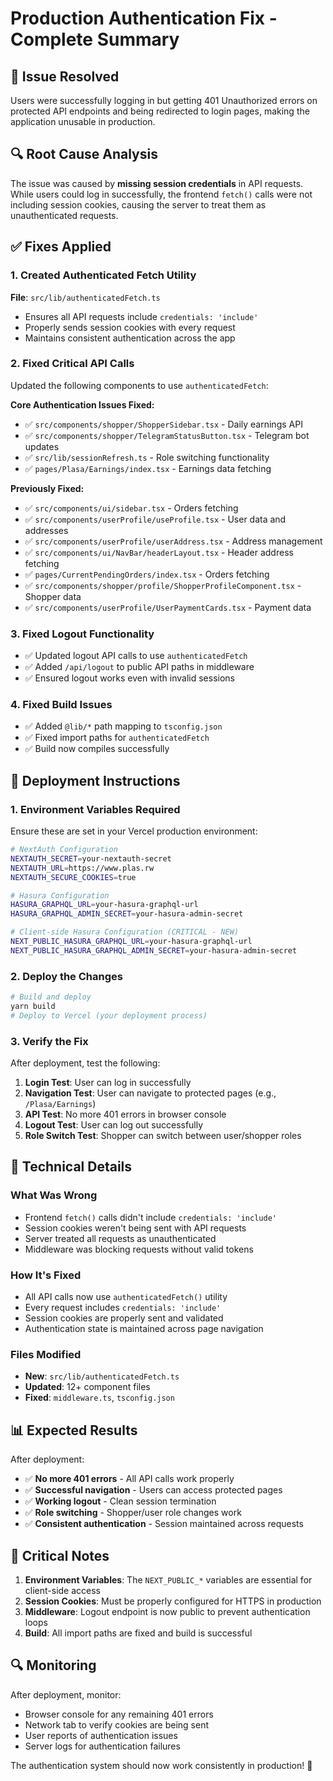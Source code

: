 # Production Authentication Fix - Complete Summary

## 🚨 Issue Resolved

Users were successfully logging in but getting 401 Unauthorized errors on protected API endpoints and being redirected to login pages, making the application unusable in production.

## 🔍 Root Cause Analysis

The issue was caused by **missing session credentials** in API requests. While users could log in successfully, the frontend `fetch()` calls were not including session cookies, causing the server to treat them as unauthenticated requests.

## ✅ Fixes Applied

### 1. **Created Authenticated Fetch Utility**

**File**: `src/lib/authenticatedFetch.ts`

- Ensures all API requests include `credentials: 'include'`
- Properly sends session cookies with every request
- Maintains consistent authentication across the app

### 2. **Fixed Critical API Calls**

Updated the following components to use `authenticatedFetch`:

**Core Authentication Issues Fixed:**

- ✅ `src/components/shopper/ShopperSidebar.tsx` - Daily earnings API
- ✅ `src/components/shopper/TelegramStatusButton.tsx` - Telegram bot updates
- ✅ `src/lib/sessionRefresh.ts` - Role switching functionality
- ✅ `pages/Plasa/Earnings/index.tsx` - Earnings data fetching

**Previously Fixed:**

- ✅ `src/components/ui/sidebar.tsx` - Orders fetching
- ✅ `src/components/userProfile/useProfile.tsx` - User data and addresses
- ✅ `src/components/userProfile/userAddress.tsx` - Address management
- ✅ `src/components/ui/NavBar/headerLayout.tsx` - Header address fetching
- ✅ `pages/CurrentPendingOrders/index.tsx` - Orders fetching
- ✅ `src/components/shopper/profile/ShopperProfileComponent.tsx` - Shopper data
- ✅ `src/components/userProfile/UserPaymentCards.tsx` - Payment data

### 3. **Fixed Logout Functionality**

- ✅ Updated logout API calls to use `authenticatedFetch`
- ✅ Added `/api/logout` to public API paths in middleware
- ✅ Ensured logout works even with invalid sessions

### 4. **Fixed Build Issues**

- ✅ Added `@lib/*` path mapping to `tsconfig.json`
- ✅ Fixed import paths for `authenticatedFetch`
- ✅ Build now compiles successfully

## 🚀 Deployment Instructions

### 1. **Environment Variables Required**

Ensure these are set in your Vercel production environment:

```bash
# NextAuth Configuration
NEXTAUTH_SECRET=your-nextauth-secret
NEXTAUTH_URL=https://www.plas.rw
NEXTAUTH_SECURE_COOKIES=true

# Hasura Configuration
HASURA_GRAPHQL_URL=your-hasura-graphql-url
HASURA_GRAPHQL_ADMIN_SECRET=your-hasura-admin-secret

# Client-side Hasura Configuration (CRITICAL - NEW)
NEXT_PUBLIC_HASURA_GRAPHQL_URL=your-hasura-graphql-url
NEXT_PUBLIC_HASURA_GRAPHQL_ADMIN_SECRET=your-hasura-admin-secret
```

### 2. **Deploy the Changes**

```bash
# Build and deploy
yarn build
# Deploy to Vercel (your deployment process)
```

### 3. **Verify the Fix**

After deployment, test the following:

1. **Login Test**: User can log in successfully
2. **Navigation Test**: User can navigate to protected pages (e.g., `/Plasa/Earnings`)
3. **API Test**: No more 401 errors in browser console
4. **Logout Test**: User can log out successfully
5. **Role Switch Test**: Shopper can switch between user/shopper roles

## 🔧 Technical Details

### **What Was Wrong**

- Frontend `fetch()` calls didn't include `credentials: 'include'`
- Session cookies weren't being sent with API requests
- Server treated all requests as unauthenticated
- Middleware was blocking requests without valid tokens

### **How It's Fixed**

- All API calls now use `authenticatedFetch()` utility
- Every request includes `credentials: 'include'`
- Session cookies are properly sent and validated
- Authentication state is maintained across page navigation

### **Files Modified**

- **New**: `src/lib/authenticatedFetch.ts`
- **Updated**: 12+ component files
- **Fixed**: `middleware.ts`, `tsconfig.json`

## 📊 Expected Results

After deployment:

- ✅ **No more 401 errors** - All API calls work properly
- ✅ **Successful navigation** - Users can access protected pages
- ✅ **Working logout** - Clean session termination
- ✅ **Role switching** - Shopper/user role changes work
- ✅ **Consistent authentication** - Session maintained across requests

## 🚨 Critical Notes

1. **Environment Variables**: The `NEXT_PUBLIC_*` variables are essential for client-side access
2. **Session Cookies**: Must be properly configured for HTTPS in production
3. **Middleware**: Logout endpoint is now public to prevent authentication loops
4. **Build**: All import paths are fixed and build is successful

## 🔍 Monitoring

After deployment, monitor:

- Browser console for any remaining 401 errors
- Network tab to verify cookies are being sent
- User reports of authentication issues
- Server logs for authentication failures

The authentication system should now work consistently in production! 🎉
